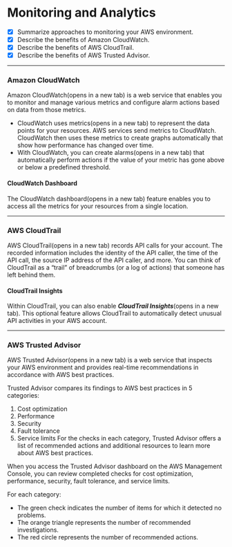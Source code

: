 # Monitoring and Analytics
- [X] Summarize approaches to monitoring your AWS environment.
- [X] Describe the benefits of Amazon CloudWatch.
- [X] Describe the benefits of AWS CloudTrail.
- [X] Describe the benefits of AWS Trusted Advisor.

---
### Amazon CloudWatch
Amazon CloudWatch(opens in a new tab) is a web service that enables you to monitor and manage various metrics and configure alarm actions based on data from those metrics.

- CloudWatch uses metrics(opens in a new tab) to represent the data points for your resources. AWS services send metrics to CloudWatch. CloudWatch then uses these metrics to create graphs automatically that show how performance has changed over time. 
- With CloudWatch, you can create alarms(opens in a new tab) that automatically perform actions if the value of your metric has gone above or below a predefined threshold. 

#### CloudWatch Dashboard 
The CloudWatch dashboard(opens in a new tab) feature enables you to access all the metrics for your resources from a single location.

--- 
### AWS CloudTrail
AWS CloudTrail(opens in a new tab) records API calls for your account. The recorded information includes the identity of the API caller, the time of the API call, the source IP address of the API caller, and more. You can think of CloudTrail as a “trail” of breadcrumbs (or a log of actions) that someone has left behind them.

#### CloudTrail Insights
Within CloudTrail, you can also enable ***CloudTrail Insights***(opens in a new tab). This optional feature allows CloudTrail to automatically detect unusual API activities in your AWS account. 

---
### AWS Trusted Advisor
AWS Trusted Advisor(opens in a new tab) is a web service that inspects your AWS environment and provides real-time recommendations in accordance with AWS best practices.

Trusted Advisor compares its findings to AWS best practices in 5 categories:
1. Cost optimization
2. Performance
3. Security
4. Fault tolerance
5. Service limits
For the checks in each category, Trusted Advisor offers a list of recommended actions and additional resources to learn more about AWS best practices. 

When you access the Trusted Advisor dashboard on the AWS Management Console, you can review completed checks for cost optimization, performance, security, fault tolerance, and service limits.

For each category:
- The green check indicates the number of items for which it detected no problems.
- The orange triangle represents the number of recommended investigations.
- The red circle represents the number of recommended actions.
